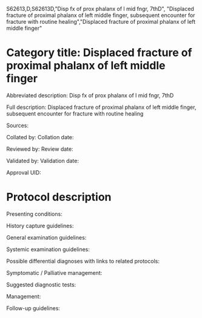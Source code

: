 S62613,D,S62613D,"Disp fx of prox phalanx of l mid fngr, 7thD", "Displaced fracture of proximal phalanx of left middle finger, subsequent encounter for fracture with routine healing","Displaced fracture of proximal phalanx of left middle finger"
# Category title: Displaced fracture of proximal phalanx of left middle finger

Abbreviated description: Disp fx of prox phalanx of l mid fngr, 7thD

Full description: Displaced fracture of proximal phalanx of left middle finger, subsequent encounter for fracture with routine healing

Sources:

Collated by:
Collation date:

Reviewed by:
Review date:

Validated by:
Validation date:

Approval UID:

# Protocol description

Presenting conditions:

History capture guidelines:

General examination guidelines:

Systemic examination guidelines:

Possible differential diagnoses with links to related protocols:

Symptomatic / Palliative management:

Suggested diagnostic tests:

Management:

Follow-up guidelines:
